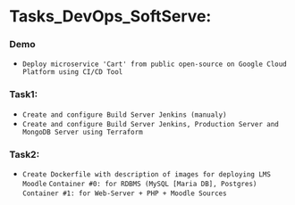 # Tasks_DevOps_SoftServe:
### Demo 
  - `Deploy microservice 'Cart' from public open-source on Google Cloud Platform using CI/CD Tool`

### Task1: 
  - `Create and configure Build Server Jenkins (manualy)`
  - `Create and configure Build Server Jenkins, Production Server and MongoDB Server using Terraform`
  
### Task2:
  - ```Create Dockerfile with description of images for deploying LMS Moodle```
     ```Container #0: for RDBMS (MySQL [Maria DB], Postgres)```
     ```Container #1: for Web-Server + PHP + Moodle Sources```
 
